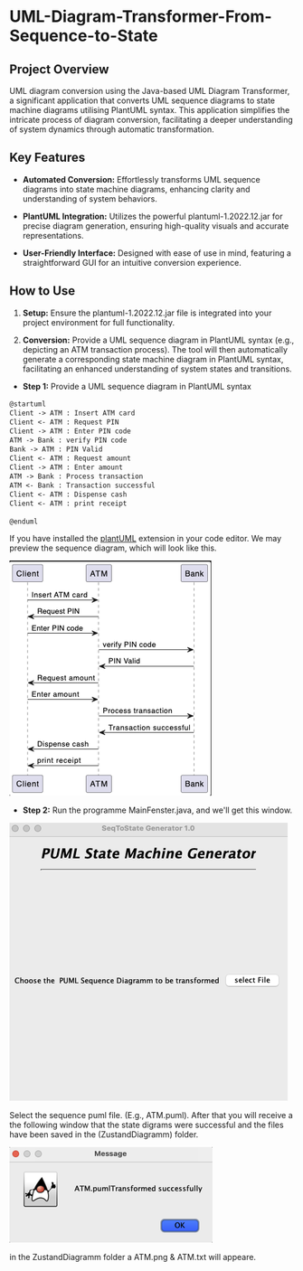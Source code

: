 # UML-Diagram-Transformer-From-Sequence-to-State

## Project Overview

UML diagram conversion using the Java-based UML Diagram Transformer, a significant application that converts UML sequence diagrams to state machine diagrams utilising PlantUML syntax. This application simplifies the intricate process of diagram conversion, facilitating a deeper understanding of system dynamics through automatic transformation.

## Key Features

* **Automated Conversion:** Effortlessly transforms UML sequence diagrams into state machine diagrams, enhancing clarity and understanding of system behaviors.

* **PlantUML Integration:**  Utilizes the powerful plantuml-1.2022.12.jar for precise diagram generation, ensuring high-quality visuals and accurate representations.

* **User-Friendly Interface:**  Designed with ease of use in mind, featuring a straightforward GUI for an intuitive conversion experience.

## How to Use 

1.  **Setup:**  Ensure the plantuml-1.2022.12.jar file is integrated into your project environment for full functionality.

2.  **Conversion:** Provide a UML sequence diagram in PlantUML syntax (e.g., depicting an ATM transaction process). The tool will then automatically generate a corresponding state machine diagram in PlantUML syntax, facilitating an enhanced understanding of system states and transitions.

* **Step 1:** Provide a UML sequence diagram in PlantUML syntax

```
@startuml
Client -> ATM : Insert ATM card
Client <- ATM : Request PIN
Client -> ATM : Enter PIN code
ATM -> Bank : verify PIN code
Bank -> ATM : PIN Valid
Client <- ATM : Request amount
Client -> ATM : Enter amount
ATM -> Bank : Process transaction
ATM <- Bank : Transaction successful
Client <- ATM : Dispense cash
Client <- ATM : print receipt

@enduml
```
If you have installed the [plantUML](https://plantuml.com) extension in your code editor. We may preview the sequence diagram, which will look like this. 

![sequence diagram](image/sequenceDiagram.png)


* **Step 2:** Run the programme MainFenster.java, and we'll get this window.

![mainWindow](image/mainWindow.png)

Select the sequence puml file. (E.g., ATM.puml).  After that you will receive a the following window that the state digrams were successful and the files have been saved in the (ZustandDiagramm) folder.

![successfully](image/successfully.png)

in the ZustandDiagramm folder a ATM.png & ATM.txt will appeare. 
